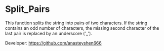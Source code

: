 # Split_Pairs
This function splits the string into pairs of two characters. If the string contains an odd number of characters, the missing second character of the last pair is replaced by an underscore ('_').

Developer: https://github.com/anasteyshen666
